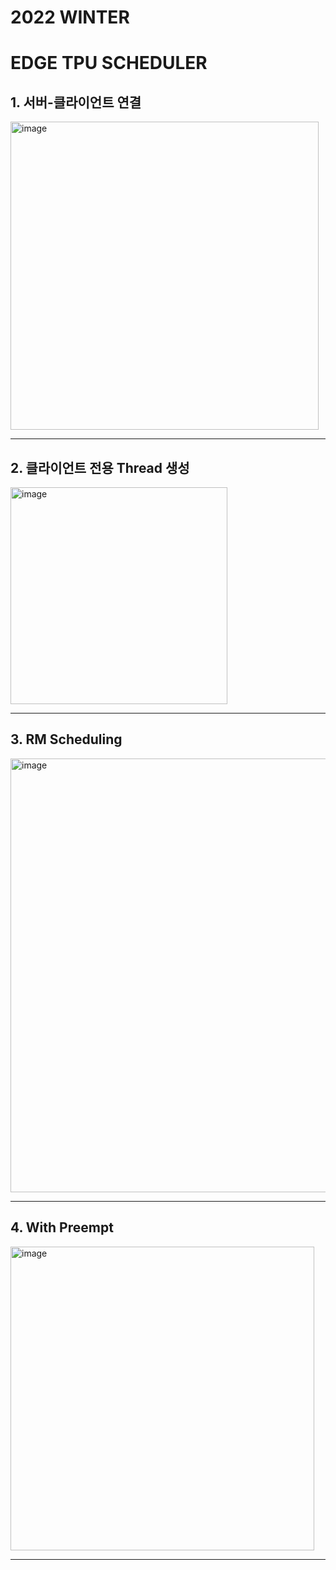 # 2022 WINTER

# EDGE TPU SCHEDULER

## 1. 서버-클라이언트 연결
<img width="493" alt="image" src="https://user-images.githubusercontent.com/91827515/169283643-1cb81b87-6a41-48b4-8532-c6a4ea82bf40.png">
<hr/>

## 2. 클라이언트 전용 Thread 생성
<img width="347" alt="image" src="https://user-images.githubusercontent.com/91827515/169287685-566e86a5-edac-40ca-8a61-785a0ebd695f.png">
<hr/>

## 3. RM Scheduling
<img width="694" alt="image" src="https://user-images.githubusercontent.com/91827515/169289851-4611fac6-ec30-476d-a590-edc6e022afd9.png">
<hr/>

## 4. With Preempt
<img width="486" alt="image" src="https://user-images.githubusercontent.com/91827515/169292506-c702c709-e02f-4dee-9466-eb2a608e2f3f.png">
<hr/>

